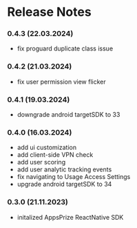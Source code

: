 # Release Notes

### 0.4.3 (22.03.2024)
* fix proguard duplicate class issue

### 0.4.2 (21.03.2024)
* fix user permission view flicker

### 0.4.1 (19.03.2024)
* downgrade android targetSDK to 33

### 0.4.0 (16.03.2024)
* add ui customization
* add client-side VPN check
* add user scoring
* add user analytic tracking events
* fix navigating to Usage Access Settings
* upgrade android targetSDK to 34

### 0.3.0 (21.11.2023)
* initalized AppsPrize ReactNative SDK
